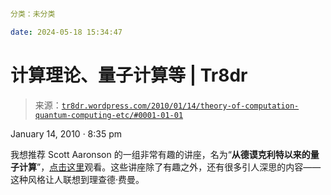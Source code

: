 ```yml

分类：未分类

date: 2024-05-18 15:34:47

```

# 计算理论、量子计算等 | Tr8dr

> 来源：[`tr8dr.wordpress.com/2010/01/14/theory-of-computation-quantum-computing-etc/#0001-01-01`](https://tr8dr.wordpress.com/2010/01/14/theory-of-computation-quantum-computing-etc/#0001-01-01)

January 14, 2010 · 8:35 pm

我想推荐 Scott Aaronson 的一组非常有趣的讲座，名为“**从德谟克利特以来的量子计算**”，[点击这里](http://www.scottaaronson.com/democritus/)观看。这些讲座除了有趣之外，还有很多引人深思的内容——这种风格让人联想到理查德·费曼。
